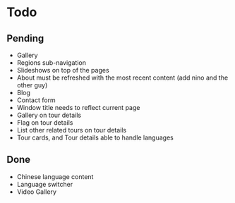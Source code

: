 # Todo

## Pending

- Gallery
- Regions sub-navigation
- Slideshows on top of the pages
- About must be refreshed with the most recent content (add nino and the other guy)
- Blog
- Contact form
- Window title needs to reflect current page
- Gallery on tour details
- Flag on tour details
- List other related tours on tour details
- Tour cards, and Tour details able to handle languages

## Done

- Chinese language content
- Language switcher
- Video Gallery
